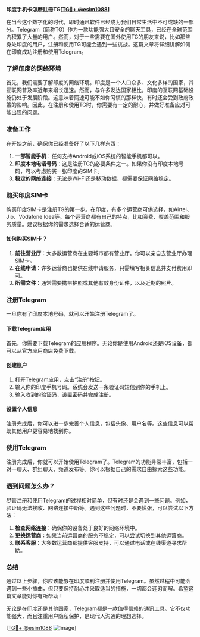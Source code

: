 **印度手机卡怎麽註冊TG[[TG💪+ @esim1088](https://t.me/s/esim1088)]**

在当今这个数字化的时代，即时通讯软件已经成为我们日常生活中不可或缺的一部分。Telegram（简称TG）作为一款功能强大且安全的聊天工具，已经在全球范围内积累了大量的用户。然而，对于一些需要在国外使用TG的朋友来说，比如那些身处印度的用户，注册和使用TG可能会遇到一些挑战。这篇文章将详细讲解如何在印度成功注册和使用Telegram。

### 了解印度的网络环境

首先，我们需要了解印度的网络环境。印度是一个人口众多、文化多样的国家，其互联网普及率近年来增长迅速。然而，与许多发达国家相比，印度的互联网基础设施仍处于发展阶段。这意味着网速可能不如你习惯的那样快，有时还会受到政府政策的影响。因此，在注册和使用TG时，你需要有一定的耐心，并做好准备应对可能出现的问题。

### 准备工作

在开始之前，确保你已经准备好了以下几样东西：

1. **一部智能手机**：任何支持Android或iOS系统的智能手机都可以。
2. **印度本地电话号码**：这是注册TG的必要条件之一。如果你没有印度本地号码，可以考虑购买一张印度的SIM卡。
3. **稳定的网络连接**：无论是Wi-Fi还是移动数据，都需要保证网络稳定。

### 购买印度SIM卡

购买印度SIM卡是注册TG的第一步。在印度，有多个运营商可供选择，如Airtel、Jio、Vodafone Idea等。每个运营商都有自己的特点，比如资费、覆盖范围和服务质量。建议根据你的需求选择合适的运营商。

#### 如何购买SIM卡？

1. **前往营业厅**：大多数运营商在主要城市都有营业厅。你可以亲自去营业厅办理SIM卡。
2. **在线申请**：许多运营商也提供在线申请服务，只需填写相关信息并支付费用即可。
3. **所需文件**：通常需要携带护照或其他有效身份证件，以及近期的照片。

### 注册Telegram

一旦你有了印度本地号码，就可以开始注册Telegram了。

#### 下载Telegram应用

首先，你需要下载Telegram的应用程序。无论你是使用Android还是iOS设备，都可以从官方应用商店免费下载。

#### 创建账户

1. 打开Telegram应用，点击“注册”按钮。
2. 输入你的印度手机号码。系统会发送一条验证码短信到你的手机上。
3. 输入收到的验证码，设置密码并完成注册。

#### 设置个人信息

注册完成后，你可以进一步完善个人信息，包括头像、用户名等。这些信息可以帮助其他用户更容易地找到你。

### 使用Telegram

注册完成后，你就可以开始使用Telegram了。Telegram的功能非常丰富，包括一对一聊天、群组聊天、频道发布等。你可以根据自己的需求自由探索这些功能。

### 遇到问题怎么办？

尽管注册和使用Telegram的过程相对简单，但有时还是会遇到一些问题。例如，验证码无法接收、网络连接中断等。遇到这些问题时，不要慌张，可以尝试以下方法：

1. **检查网络连接**：确保你的设备处于良好的网络环境中。
2. **更换运营商**：如果当前运营商的服务不稳定，可以尝试切换到其他运营商。
3. **联系客服**：大多数运营商都提供客服支持，可以通过电话或在线渠道寻求帮助。

### 总结

通过以上步骤，你应该能够在印度顺利注册并使用Telegram。虽然过程中可能会遇到一些小插曲，但只要保持耐心并采取适当的措施，一切都会迎刃而解。希望这篇文章能对你有所帮助！

无论是在印度还是其他国家，Telegram都是一款值得信赖的通讯工具。它不仅功能强大，而且注重用户隐私保护，是现代人沟通的理想选择。

[[TG💪+ @esim1088](https://t.me/s/esim1088) ![Image](https://i.postimg.cc/4NQfJmqS/Snipaste-2025-05-13-00-14-12.png)]